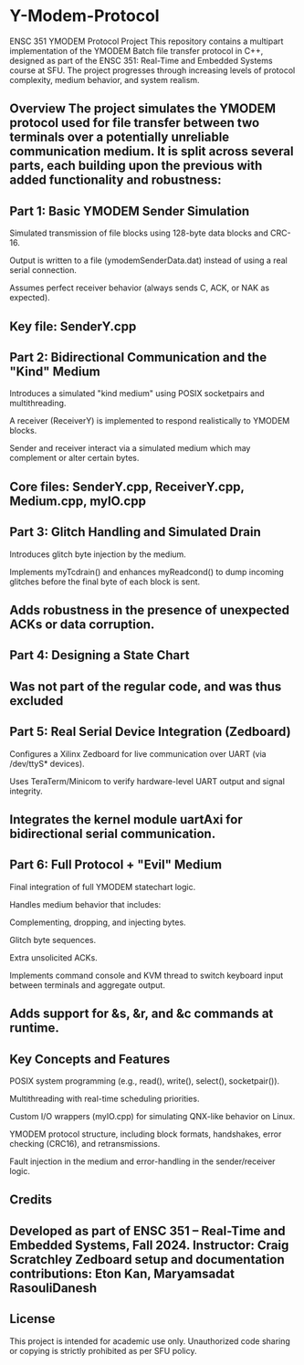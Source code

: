# Y-Modem-Protocol
ENSC 351 YMODEM Protocol Project
This repository contains a multipart implementation of the YMODEM Batch file transfer protocol in C++, designed as part of the ENSC 351: Real-Time and Embedded Systems course at SFU. The project progresses through increasing levels of protocol complexity, medium behavior, and system realism.

Overview
The project simulates the YMODEM protocol used for file transfer between two terminals over a potentially unreliable communication medium. It is split across several parts, each building upon the previous with added functionality and robustness:
---
## Part 1: Basic YMODEM Sender Simulation
Simulated transmission of file blocks using 128-byte data blocks and CRC-16.

Output is written to a file (ymodemSenderData.dat) instead of using a real serial connection.

Assumes perfect receiver behavior (always sends C, ACK, or NAK as expected).

Key file: SenderY.cpp
---
## Part 2: Bidirectional Communication and the "Kind" Medium
Introduces a simulated "kind medium" using POSIX socketpairs and multithreading.

A receiver (ReceiverY) is implemented to respond realistically to YMODEM blocks.

Sender and receiver interact via a simulated medium which may complement or alter certain bytes.

Core files: SenderY.cpp, ReceiverY.cpp, Medium.cpp, myIO.cpp
---
## Part 3: Glitch Handling and Simulated Drain
Introduces glitch byte injection by the medium.

Implements myTcdrain() and enhances myReadcond() to dump incoming glitches before the final byte of each block is sent.

Adds robustness in the presence of unexpected ACKs or data corruption.
---
## Part 4: Designing a State Chart
Was not part of the regular code, and was thus excluded
---
## Part 5: Real Serial Device Integration (Zedboard)
Configures a Xilinx Zedboard for live communication over UART (via /dev/ttyS* devices).

Uses TeraTerm/Minicom to verify hardware-level UART output and signal integrity.

Integrates the kernel module uartAxi for bidirectional serial communication.
---
## Part 6: Full Protocol + "Evil" Medium
Final integration of full YMODEM statechart logic.

Handles medium behavior that includes:

Complementing, dropping, and injecting bytes.

Glitch byte sequences.

Extra unsolicited ACKs.

Implements command console and KVM thread to switch keyboard input between terminals and aggregate output.

Adds support for &s, &r, and &c commands at runtime.
---
## Key Concepts and Features
POSIX system programming (e.g., read(), write(), select(), socketpair()).

Multithreading with real-time scheduling priorities.

Custom I/O wrappers (myIO.cpp) for simulating QNX-like behavior on Linux.

YMODEM protocol structure, including block formats, handshakes, error checking (CRC16), and retransmissions.

Fault injection in the medium and error-handling in the sender/receiver logic.

## Credits
Developed as part of ENSC 351 – Real-Time and Embedded Systems, Fall 2024.
Instructor: Craig Scratchley
Zedboard setup and documentation contributions: Eton Kan, Maryamsadat RasouliDanesh
---
## License
This project is intended for academic use only. Unauthorized code sharing or copying is strictly prohibited as per SFU policy.
